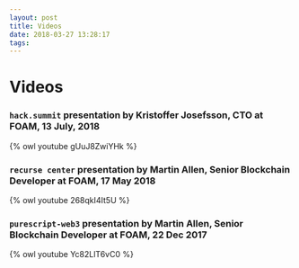```yaml
---
layout: post
title: Videos
date: 2018-03-27 13:28:17
tags:
---
```

# Videos

### `hack.summit` presentation by Kristoffer Josefsson, CTO at FOAM, 13 July, 2018
{% owl youtube gUuJ8ZwiYHk %}

### `recurse center` presentation by Martin Allen, Senior Blockchain Developer at FOAM, 17 May 2018
{% owl youtube 268qkI4It5U %}

### `purescript-web3` presentation by Martin Allen, Senior Blockchain Developer at FOAM, 22 Dec 2017
{% owl youtube Yc82LlT6vC0 %}

